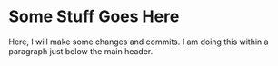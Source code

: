 # Some Stuff Goes Here
Here, I will make some changes and commits. I am doing this within a paragraph just below the main header.